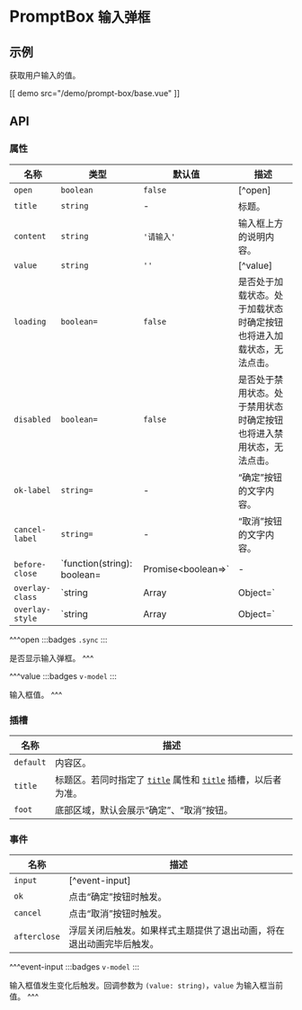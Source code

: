 # PromptBox <small>输入弹框</small>

## 示例

获取用户输入的值。

[[ demo src="/demo/prompt-box/base.vue" ]]

## API

### 属性

| 名称 | 类型 | 默认值 | 描述 |
| --- | --- | --- | --- |
| ``open`` | `boolean` | `false` | [^open] |
| ``title`` | `string` | - | 标题。 |
| ``content`` | `string` | `'请输入'` | 输入框上方的说明内容。 |
| ``value`` | `string` | `''` | [^value] |
| ``loading`` | `boolean=` | `false` | 是否处于加载状态。处于加载状态时确定按钮也将进入加载状态，无法点击。 |
| ``disabled`` | `boolean=` | `false` | 是否处于禁用状态。处于禁用状态时确定按钮也将进入禁用状态，无法点击。 |
| ``ok-label`` | `string=` | - | “确定”按钮的文字内容。 |
| ``cancel-label`` | `string=` | - | “取消”按钮的文字内容。 |
| ``before-close`` | `function(string): boolean=|Promise<boolean=>` | - | 在将触发关闭的操作发生后执行，参考 [`Dialog`](./dialog) 组件的 [`before-close`](./dialog#props-before-close) 属性。 |
| ``overlay-class`` | `string | Array | Object=` | - | 参考 [`Overlay`](./overlay) 组件的 [`overlay-class`](./overlay#props-overlay-class) 属性。 |
| ``overlay-style`` | `string | Array | Object=` | - | 参考 [`Overlay`](./overlay) 组件的 [`overlay-style`](./overlay#props-overlay-style) 属性。 |

^^^open
:::badges
`.sync`
:::

是否显示输入弹框。
^^^

^^^value
:::badges
`v-model`
:::

输入框值。
^^^

### 插槽

| 名称 | 描述 |
| -- | -- |
| ``default`` | 内容区。 |
| ``title`` | 标题区。若同时指定了 [`title`](#props-title) 属性和 [`title`](#slots-title) 插槽，以后者为准。 |
| ``foot`` | 底部区域，默认会展示“确定”、“取消”按钮。 |

### 事件

| 名称 | 描述 |
| -- | -- |
| ``input`` | [^event-input] |
| ``ok`` | 点击“确定”按钮时触发。 |
| ``cancel`` | 点击“取消”按钮时触发。 |
| ``afterclose`` | 浮层关闭后触发。如果样式主题提供了退出动画，将在退出动画完毕后触发。 |

^^^event-input
:::badges
`v-model`
:::

输入框值发生变化后触发。回调参数为 `(value: string)`，`value` 为输入框当前值。
^^^
